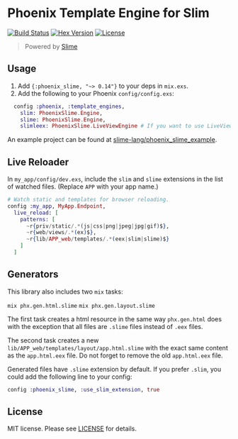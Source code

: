 # Phoenix Template Engine for Slim

[![Build Status][github-img]][github] [![Hex Version][hex-img]][hex] [![License][license-img]][license]

> Powered by [Slime](https://github.com/slime-lang/slime)

[github-img]: https://github.com/slime-lang/slime/actions/workflows/ci.yml/badge.svg
[github]: https://github.com/slime-lang/slime/actions/workflows/ci.yml
[hex-img]: https://img.shields.io/hexpm/v/phoenix_slime.svg
[hex]: https://hex.pm/packages/phoenix_slime
[license-img]: http://img.shields.io/badge/license-MIT-brightgreen.svg
[license]: http://opensource.org/licenses/MIT

## Usage

  1. Add `{:phoenix_slime, "~> 0.14"}` to your deps in `mix.exs`.
  2. Add the following to your Phoenix `config/config.exs`:

```elixir
  config :phoenix, :template_engines,
    slim: PhoenixSlime.Engine,
    slime: PhoenixSlime.Engine,
    slimleex: PhoenixSlime.LiveViewEngine # If you want to use LiveView
```

An example project can be found at [slime-lang/phoenix_slime_example][phoenix_slime_example].

[phoenix_slime_example]: https://github.com/slime-lang/phoenix_slime_example

## Live Reloader
In `my_app/config/dev.exs`, include the `slim` and `slime` extensions in the list of watched files. (Replace `APP` with your app name.)

```elixir
# Watch static and templates for browser reloading.
config :my_app, MyApp.Endpoint,
  live_reload: [
    patterns: [
      ~r{priv/static/.*(js|css|png|jpeg|jpg|gif)$},
      ~r{web/views/.*(ex)$},
      ~r{lib/APP_web/templates/.*(eex|slim|slime)$}
    ]
  ]
```

## Generators

This library also includes two `mix` tasks:

`mix phx.gen.html.slime`
`mix phx.gen.layout.slime`

The first task creates a html resource in the same way `phx.gen.html` does
with the exception that all files are `.slime` files instead of `.eex` files.

The second task creates a new `lib/APP_web/templates/layout/app.html.slime` with the
exact same content as the `app.html.eex` file. Do not forget to remove the old
`app.html.eex` file.

Generated files have `.slime` extension by default. If you prefer `.slim`, you could add the following line to your config:

```elixir
config :phoenix_slime, :use_slim_extension, true
```

## License

MIT license. Please see [LICENSE][license] for details.

[LICENSE]: https://github.com/slime-lang/slime/blob/master/LICENSE
